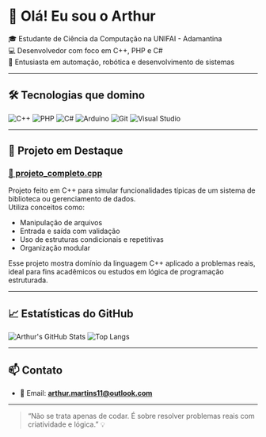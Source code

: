 # 👋 Olá! Eu sou o Arthur

🎓 Estudante de Ciência da Computação na UNIFAI - Adamantina  
💻 Desenvolvedor com foco em C++, PHP e C#  
🤖 Entusiasta em automação, robótica e desenvolvimento de sistemas

---

## 🛠️ Tecnologias que domino

![C++](https://img.shields.io/badge/C++-00599C?style=for-the-badge&logo=c%2B%2B&logoColor=white)
![PHP](https://img.shields.io/badge/PHP-777BB4?style=for-the-badge&logo=php&logoColor=white)
![C#](https://img.shields.io/badge/C%23-239120?style=for-the-badge&logo=c-sharp&logoColor=white)
![Arduino](https://img.shields.io/badge/Arduino-00979D?style=for-the-badge&logo=arduino&logoColor=white)
![Git](https://img.shields.io/badge/Git-F05032?style=for-the-badge&logo=git&logoColor=white)
![Visual Studio](https://img.shields.io/badge/Visual%20Studio-5C2D91?style=for-the-badge&logo=visual%20studio&logoColor=white)

---

## 📌 Projeto em Destaque

### [🧠 projeto_completo.cpp](https://github.com/v7m0k/aed-cpp/blob/main/projetos/projeto_completo.cpp)

Projeto feito em C++ para simular funcionalidades típicas de um sistema de biblioteca ou gerenciamento de dados.  
Utiliza conceitos como:

- Manipulação de arquivos
- Entrada e saída com validação
- Uso de estruturas condicionais e repetitivas
- Organização modular

Esse projeto mostra domínio da linguagem C++ aplicado a problemas reais, ideal para fins acadêmicos ou estudos em lógica de programação estruturada.

---

## 📈 Estatísticas do GitHub

![Arthur's GitHub Stats](https://github-readme-stats.vercel.app/api?username=v7m0k&show_icons=true&theme=dark)
![Top Langs](https://github-readme-stats.vercel.app/api/top-langs/?username=v7m0k&layout=compact&theme=dark)

---

## 📫 Contato

- 📧 Email: **arthur.martins11@outlook.com**

---

> “Não se trata apenas de codar. É sobre resolver problemas reais com criatividade e lógica.” 💡
